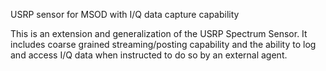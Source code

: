 USRP sensor for MSOD with I/Q data capture capability

This is an extension and generalization of the USRP Spectrum Sensor.
It includes coarse grained streaming/posting capability and the ability to
log and access I/Q data when instructed to do so by an external agent.
